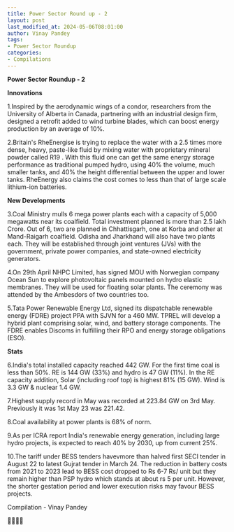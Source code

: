 ```yaml
---
title: Power Sector Round up - 2
layout: post
last_modified_at: 2024-05-06T08:01:00
author: Vinay Pandey
tags:
- Power Sector Roundup
categories:
- Compilations
---
```

**Power Sector Roundup - 2**

**Innovations**

1.Inspired by the aerodynamic wings of a condor, researchers from the University of Alberta in Canada, partnering with an industrial design firm,  designed a retrofit added to wind turbine blades, which can boost energy production by an average of 10%. 

2.Britain's RheEnergise is trying to replace the water with a 2.5 times more dense, heavy, paste-like fluid by mixing water with proprietary mineral powder called R19 . With this fluid one can get the same energy storage performance as traditional pumped hydro, using 40% the volume, much smaller tanks, and 40% the height differential between the upper and lower tanks. RheEnergy also claims the cost comes to less than that of large scale lithium-ion batteries.

**New Developments**

3.Coal Ministry mulls 6 mega power plants each with a capacity of 5,000 megawatts near its coalfield. Total investment planned is more than 2.5 lakh Crore. Out of 6, two are planned in Chhattisgarh, one at Korba and other at Mand-Raigarh coalfield. Odisha and Jharkhand will also have two plants each. They will be established through joint ventures (JVs) with the government, private power companies, and state-owned electricity generators. 

4.On 29th April NHPC Limited, has signed MOU with Norwegian company Ocean Sun to explore photovoltaic panels mounted on hydro elastic membranes. They will be used for floating solar plants. The ceremony was attended by the Ambesdors of two countries too.

5.Tata Power Renewable Energy Ltd, signed its dispatchable renewable energy (FDRE) project PPA with SJVN for a 460 MW. TPREL will develop a hybrid plant comprising solar, wind, and battery storage components. The FDRE enables Discoms in fulfilling their RPO and energy storage obligations (ESO). 

**Stats**

6.India's total installed capacity reached 442 GW. For the first time coal is less than 50%. RE is 144 GW (33%) and hydro is 47 GW (11%). 
In the RE capacity addition, Solar (including roof top) is highest 81% (15 GW). Wind is 3.3 GW & nuclear 1.4 GW. 

7.Highest supply record in May was recorded at 223.84 GW on 3rd May. Previously it was 1st May 23 was 221.42. 

8.Coal availability at power plants is 68% of norm. 

9.As per ICRA report India's renewable energy generation, including large hydro projects, is expected to reach 40% by 2030, up from current 25%. 

10.The tariff under BESS tenders havevmore than halved first SECI tender in August 22 to latest Gujrat tender in March 24. The reduction in battery costs from 2021 to 2023 lead to BESS cost dropped to Rs 6-7 Rs/ unit but they remain higher than PSP hydro which stands at about rs 5 per unit. However, the shorter gestation period and lower execution risks may favour BESS projects.

Compilation - Vinay Pandey

🙏🌷🌷🙏


